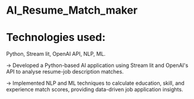 # AI_Resume_Match_maker

# Technologies used: 
   Python, Stream lit, OpenAI API, NLP, ML. 

-> Developed a Python-based AI application using Stream lit and OpenAI's API to analyse resume-job description matches. 

-> Implemented NLP and ML techniques to calculate education, skill, and experience match scores, providing data-driven job application insights.
